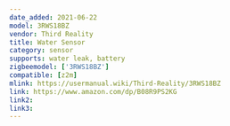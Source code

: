 ```yaml
---
date_added: 2021-06-22
model: 3RWS18BZ
vendor: Third Reality 
title: Water Sensor
category: sensor
supports: water leak, battery
zigbeemodel: ['3RWS18BZ']
compatible: [z2m]
mlink: https://usermanual.wiki/Third-Reality/3RWS18BZ
link: https://www.amazon.com/dp/B08R9PS2KG
link2: 
link3: 
---
```

